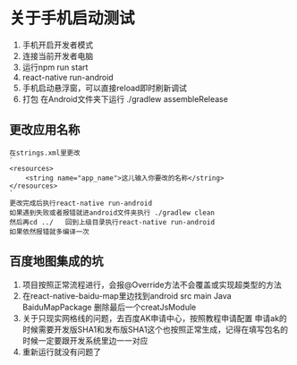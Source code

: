 # 关于手机启动测试
1. 手机开启开发者模式
2. 连接当前开发者电脑
3. 运行npm run start
4. react-native run-android
5. 手机启动悬浮窗，可以直接reload即时刷新调试
6. 打包 在Android文件夹下运行 ./gradlew assembleRelease

## 更改应用名称
    在strings.xml里更改
    `
    <resources>
        <string name="app_name">这儿输入你要改的名称</string>
    </resources>
    `
    更改完成后执行react-native run-android 
    如果遇到失败或者报错就进android文件夹执行 ./gradlew clean
    然后再cd ../   回到上级目录执行react-native run-android 
    如果依然报错就多编译一次
## 百度地图集成的坑
1. 项目按照正常流程进行，会报@Override方法不会覆盖或实现超类型的方法
2. 在react-native-baidu-map里边找到android src main Java BaiduMapPackage 删除最后一个creatJsModule
3. 关于只现实网格线的问题，去百度AK申请中心，按照教程申请配置
    申请ak的时候需要开发版SHA1和发布版SHA1这个也按照正常生成，记得在填写包名的时候一定要跟开发系统里边一一对应
4. 重新运行就没有问题了
